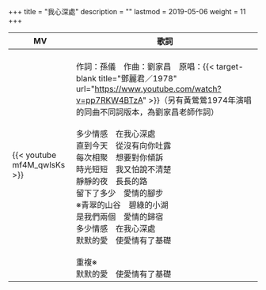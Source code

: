 +++
title = "我心深處"
description = ""
lastmod = 2019-05-06
weight = 11
+++

MV  | 歌詞  
--------------|-------
{{< youtube mf4M_qwlsKs >}}|<br/>作詞：孫儀　作曲：劉家昌　原唱：{{< target-blank title="鄧麗君／1978" url="https://www.youtube.com/watch?v=pp7RKW4BTzA" >}}（另有黃鶯鶯1974年演唱的同曲不同詞版本，為劉家昌老師作詞）<br/><br/>多少情感　在我心深處<br/>直到今天　從沒有向你吐露<br/>每次相聚　想要對你傾訴<br/>時光短短　我又怕說不清楚<br/>靜靜的夜　長長的路<br/>留下了多少　愛情的腳步<br/>※青翠的山谷　碧綠的小湖<br/>是我們兩個　愛情的歸宿<br/>多少情感　在我心深處<br/>默默的愛　使愛情有了基礎<br/><br/>重複※<br/>默默的愛　使愛情有了基礎